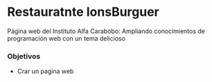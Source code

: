 # Restauratnte IonsBurguer

Página web del Instituto Alfa Carabobo: Ampliando conocimientos de programación web con un tema delicioso  

### Objetivos

- Crar un pagina web 